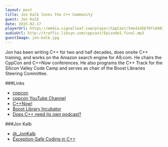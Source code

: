```yaml
---
layout: post
title: Jon Kalb loves the C++ Community
guest: Jon Kalb
date: 2015-02-17
playerUrl: https://media.signalleaf.com/player/CppCast/54e4145670fc040300a4199e/
audioUrl: http://traffic.libsyn.com/cppcast/Episode1.final.mp3
guestImage: jon-kalb.jpg
---
```


Jon has been writing C++ for two and half decades, does onsite C++ training, and works on the Amazon search engine for A9.com. He chairs the CppCon and C++Now conferences. He also programs the C++ Track for the Silicon Valley Code Camp and serves as chair of the Boost Libraries Steering Committee.

###Links

 - [cppcon](http://cppcon.org/)
 - [cppcon YouTube Channel](https://www.youtube.com/CppCon)
 - [C++Now!](http://cppnow.org/)
 - [Boost Library Incubator](http://rrsd.com/blincubator.com/)
 - [Does C++ need its own podcast?](http://robwirving.com/2015/01/31/c-need-podcast/)

###Jon Kalb

 - [@_JonKalb](https://twitter.com/_JonKalb)
 - [Exception-Safe Coding in C++](http://exceptionsafecode.com/)

